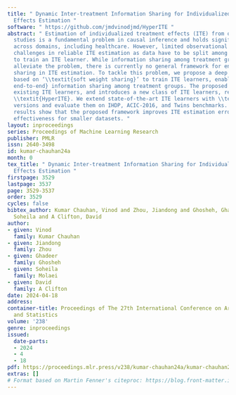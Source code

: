 ```yaml
---
title: " Dynamic Inter-treatment Information Sharing for Individualized Treatment
  Effects Estimation "
software: " https://github.com/jmdvinodjmd/HyperITE "
abstract: " Estimation of individualized treatment effects (ITE) from observational
  studies is a fundamental problem in causal inference and holds significant importance
  across domains, including healthcare. However, limited observational datasets pose
  challenges in reliable ITE estimation as data have to be split among treatment groups
  to train an ITE learner. While information sharing among treatment groups can partially
  alleviate the problem, there is currently no general framework for end-to-end information
  sharing in ITE estimation. To tackle this problem, we propose a deep learning framework
  based on ‘\\textit{soft weight sharing}’ to train ITE learners, enabling \\textit{dynamic
  end-to-end} information sharing among treatment groups. The proposed framework complements
  existing ITE learners, and introduces a new class of ITE learners, referred to as
  \\textit{HyperITE}. We extend state-of-the-art ITE learners with \\textit{HyperITE}
  versions and evaluate them on IHDP, ACIC-2016, and Twins benchmarks. Our experimental
  results show that the proposed framework improves ITE estimation error, with increasing
  effectiveness for smaller datasets. "
layout: inproceedings
series: Proceedings of Machine Learning Research
publisher: PMLR
issn: 2640-3498
id: kumar-chauhan24a
month: 0
tex_title: " Dynamic Inter-treatment Information Sharing for Individualized Treatment
  Effects Estimation "
firstpage: 3529
lastpage: 3537
page: 3529-3537
order: 3529
cycles: false
bibtex_author: Kumar Chauhan, Vinod and Zhou, Jiandong and Ghosheh, Ghadeer and Molaei,
  Soheila and A Clifton, David
author:
- given: Vinod
  family: Kumar Chauhan
- given: Jiandong
  family: Zhou
- given: Ghadeer
  family: Ghosheh
- given: Soheila
  family: Molaei
- given: David
  family: A Clifton
date: 2024-04-18
address:
container-title: Proceedings of The 27th International Conference on Artificial Intelligence
  and Statistics
volume: '238'
genre: inproceedings
issued:
  date-parts:
  - 2024
  - 4
  - 18
pdf: https://proceedings.mlr.press/v238/kumar-chauhan24a/kumar-chauhan24a.pdf
extras: []
# Format based on Martin Fenner's citeproc: https://blog.front-matter.io/posts/citeproc-yaml-for-bibliographies/
---
```

